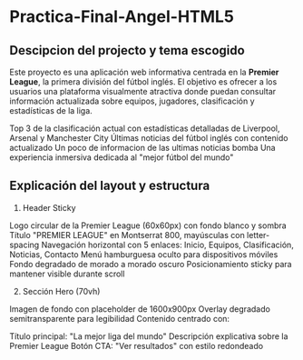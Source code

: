 # Practica-Final-Angel-HTML5

## Descipcion del projecto y tema escogido
Este proyecto es una aplicación web informativa centrada en la **Premier League**, la primera división del fútbol inglés. El objetivo es ofrecer a los usuarios una plataforma visualmente atractiva donde puedan consultar información actualizada sobre equipos, jugadores, clasificación y estadísticas de la liga.

Top 3 de la clasificación actual con estadísticas detalladas de Liverpool, Arsenal y Manchester City
Últimas noticias del fútbol inglés con contenido actualizado
Un poco de informacion de las ultimas noticias bomba 
Una experiencia inmersiva dedicada al "mejor fútbol del mundo"

## Explicación del layout y estructura
1. Header Sticky

Logo circular de la Premier League (60x60px) con fondo blanco y sombra
Título "PREMIER LEAGUE" en Montserrat 800, mayúsculas con letter-spacing
Navegación horizontal con 5 enlaces: Inicio, Equipos, Clasificación, Noticias, Contacto
Menú hamburguesa oculto para dispositivos móviles
Fondo degradado de morado a morado oscuro
Posicionamiento sticky para mantener visible durante scroll

2. Sección Hero (70vh)

Imagen de fondo con placeholder de 1600x900px
Overlay degradado semitransparente para legibilidad
Contenido centrado con:

Título principal: "La mejor liga del mundo"
Descripción explicativa sobre la Premier League
Botón CTA: "Ver resultados" con estilo redondeado

